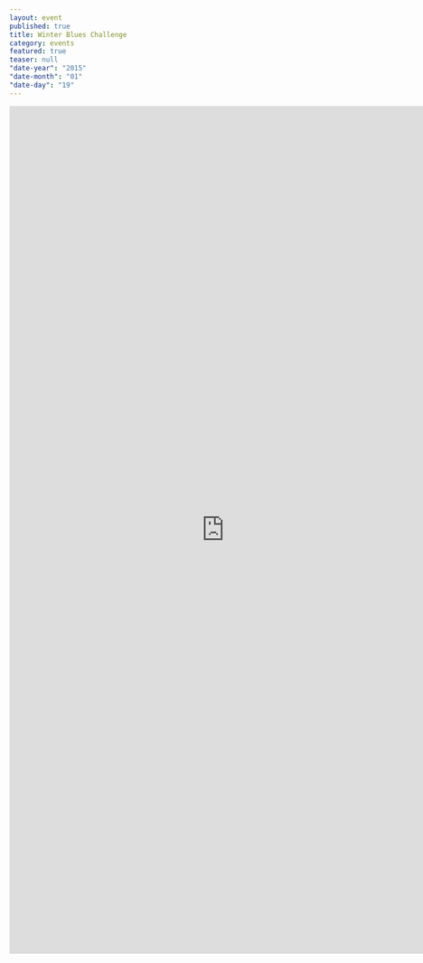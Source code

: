 ```yaml
---
layout: event
published: true
title: Winter Blues Challenge
category: events
featured: true
teaser: null
"date-year": "2015"
"date-month": "01"
"date-day": "19"
---
```


<iframe src="https://docs.google.com/forms/d/1ca_nJ7QSiLMjPHGy47Pjw6KvB9NwF4IbFm653kxVdWs/viewform?embedded=true" width="760" height="1500" frameborder="0" marginheight="0" marginwidth="0">Loading...</iframe>